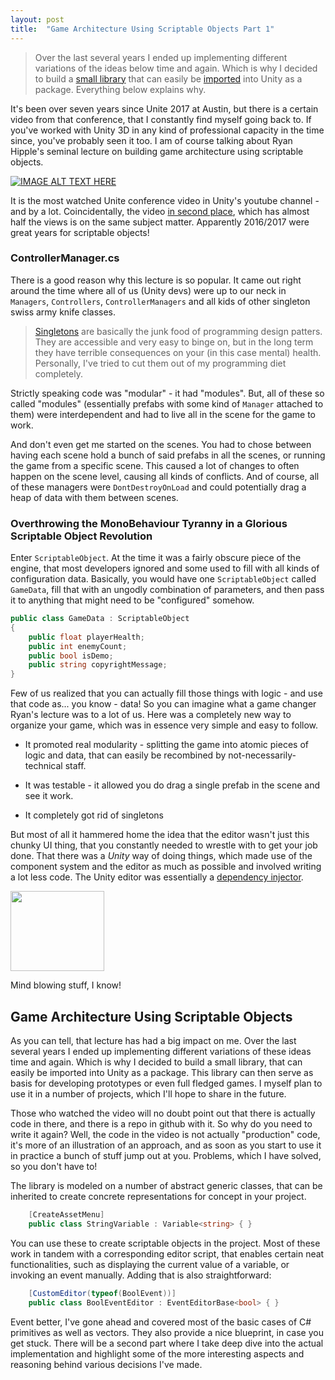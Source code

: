 ```yaml
---
layout: post
title:  "Game Architecture Using Scriptable Objects Part 1"
---
```


>Over the last several years I ended up implementing different variations of the ideas below time and again. Which is why I decided to build a [small library](https://github.com/HypnoBeaverMoose/scriptable-library-unity) that can easily be [imported](https://docs.unity3d.com/Manual/upm-ui-giturl.html) into Unity as a package. Everything below explains why.

It's been over seven years since Unite 2017 at Austin, but there is a certain video from that conference, that I constantly find myself going back to. If you've worked with Unity 3D in any kind of professional capacity in the time since, you've probably seen it too. 
I am of course talking about Ryan Hipple's seminal lecture on building game architecture using scriptable objects.

[![IMAGE ALT TEXT HERE](http://img.youtube.com/vi/raQ3iHhE_Kk/0.jpg)](https://www.youtube.com/watch?v=raQ3iHhE_Kk) 

It is the most watched Unite conference video in Unity's youtube channel - and by a lot. Coincidentally, the video [in second place](https://www.youtube.com/watch?v=6vmRwLYWNRo), which has almost half the views is on the same subject matter. Apparently 2016/2017 were great years for scriptable objects!

### ControllerManager.cs

There is a good reason why this lecture is so popular. It came out right around the time where all of us (Unity devs) were up to our neck in `Managers`, `Controllers`, `ControllerManagers` and all kids of other singleton swiss army knife classes. 

>[Singletons](https://en.wikipedia.org/wiki/Singleton_pattern) are basically the junk food of programming design patters. They are accessible and very easy to binge on, but in the long term they have terrible consequences on your (in this case mental) health. Personally, I've tried to cut them out of my programming diet completely.

Strictly speaking code was "modular" - it had "modules". But, all of these so called "modules" (essentially prefabs with some kind of `Manager` attached to them) were interdependent and had to live all in the scene for the game to work. 

And don't even get me started on the scenes. You had to chose between having each scene hold a bunch of said prefabs in all the scenes, or running the game from a specific scene. This caused a lot of changes to often happen on the scene level, causing all kinds of conflicts. And of course, all of these managers were `DontDestroyOnLoad` and could potentially drag a heap of data with them between scenes. 

### Overthrowing the MonoBehaviour Tyranny in a Glorious Scriptable Object Revolution

Enter `ScriptableObject`. 
At the time it was a fairly obscure piece of the engine, that most developers ignored and some used to fill with all kinds of configuration data. Basically, you would have one `ScriptableObject` called `GameData`, fill that with an ungodly combination of parameters, and then pass it to anything that might need to be "configured" somehow.

```cs
public class GameData : ScriptableObject
{
    public float playerHealth;
    public int enemyCount;
    public bool isDemo;
    public string copyrightMessage;
}
```
Few of us realized that you can actually fill those things with logic - and use that code as... you know - data! So you can imagine what a game changer Ryan's lecture was to a lot of us. Here was a completely new way to organize your game, which was in essence very simple and easy to follow. 

- It promoted real modularity - splitting the game into atomic pieces of logic and data, that can easily be recombined by not-necessarily-technical staff.

- It was testable - it allowed you do drag a single prefab in the scene and see it work. 

- It completely got rid of singletons

But most of all it hammered home the idea that the editor wasn't just this chunky UI thing, that you constantly needed to wrestle with to get your job done. That there was a *Unity* way of doing things, which made use of the component system and the editor as much as possible and involved writing a lot less code. The Unity editor was essentially a [dependency injector](https://en.wikipedia.org/wiki/Dependency_injection). 

<img src="https://media1.tenor.com/m/LVeZa0OwoVgAAAAd/shock-shocked.gif" width="150" height="128" />

Mind blowing stuff, I know!

## Game Architecture Using Scriptable Objects

As you can tell, that lecture has had a big impact on me. Over the last several years I ended up implementing different variations of these ideas time and again. Which is why I decided to build a small library, that can easily be imported into Unity as a package. This library can then serve as basis for developing prototypes or even full fledged games. I myself plan to use it in a number of projects, which I'll hope to share in the future.

Those who watched the video will no doubt point out that there is actually code in there, and there is a repo in github with it. So why do you need to write it again? Well, the code in the video is not actually "production" code, it's more of an illustration of an approach, and as soon as you start to use it in practice a bunch of stuff jump out at you. Problems, which I have solved, so you don't have to!

The library is modeled on a number of abstract generic classes, that can be inherited to create concrete representations for concept in your project.
```cs
    [CreateAssetMenu]
    public class StringVariable : Variable<string> { }
```
You can use these to create scriptable objects in the project. Most of these work in tandem with a corresponding editor script, that enables certain neat functionalities, such as displaying the current value of a variable, or invoking an event manually. Adding that is also straightforward: 
```cs
    [CustomEditor(typeof(BoolEvent))]
    public class BoolEventEditor : EventEditorBase<bool> { }
```
Event better, I've gone ahead and covered most of the basic cases of C# primitives as well as vectors. They also provide a nice blueprint, in case you get stuck. There will be a second part where I take deep dive into the actual implementation and highlight some of the more interesting aspects and reasoning behind various decisions I've made.